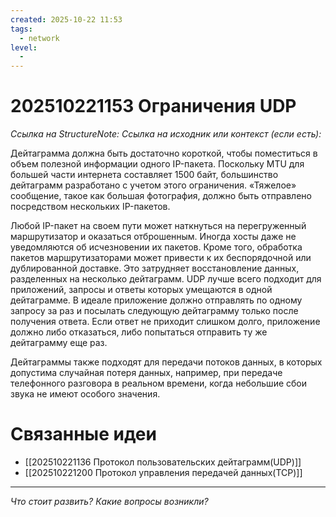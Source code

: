 ```yaml
---
created: 2025-10-22 11:53
tags:
  - network
level:
  -
---
```

# 202510221153 Ограничения UDP

*Ссылка на StructureNote:*
*Ссылка на исходник или контекст (если есть):*

Дейтаграмма должна быть достаточно короткой, чтобы поместиться в объем полезной информации одного IP-пакета. Поскольку MTU для большей части интернета составляет 1500 байт, большинство дейтаграмм разработано с учетом этого ограничения. «Тяжелое» сообщение, такое как большая фотография, должно быть отправлено посредством нескольких IP-пакетов.

Любой IP-пакет на своем пути может наткнуться на перегруженный маршрутизатор и оказаться отброшенным. Иногда хосты даже не уведомляются об исчезновении их пакетов. Кроме того, обработка пакетов маршрутизаторами может привести к их беспорядочной или дублированной доставке. Это затрудняет восстановление данных, разделенных на несколько дейтаграмм. UDP лучше всего подходит для приложений, запросы и ответы которых умещаются в одной дейтаграмме. В идеале приложение должно отправлять по одному запросу за раз и посылать следующую дейтаграмму только после получения ответа. Если ответ не приходит слишком долго, приложение должно либо отказаться, либо попытаться отправить ту же дейтаграмму еще раз.

Дейтаграммы также подходят для передачи потоков данных, в которых допустима случайная потеря данных, например, при передаче телефонного разговора в реальном времени, когда небольшие сбои звука не имеют особого значения.

# Связанные идеи

- [[202510221136 Протокол пользовательских дейтаграмм(UDP)]]
- [[202510221200 Протокол управления передачей данных(TCP)]]

---

*Что стоит развить? Какие вопросы возникли?*
